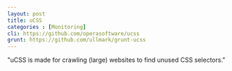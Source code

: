 ```yaml
---
layout: post
title: uCSS
categories : [Monitoring]
cli: https://github.com/operasoftware/ucss
grunt: https://github.com/ullmark/grunt-ucss
---
```


"uCSS is made for crawling (large) websites to find unused CSS selectors."
